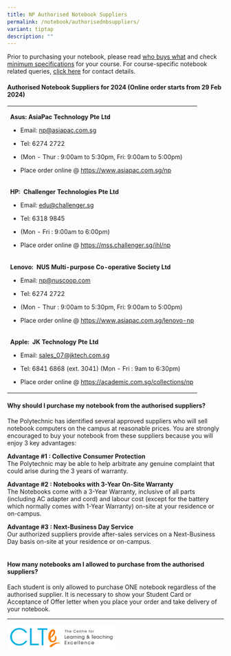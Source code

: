 ```yaml
---
title: NP Authorised Notebook Suppliers
permalink: /notebook/authorisednbsuppliers/
variant: tiptap
description: ""
---
```

<p>Prior to purchasing your notebook, please read <a href="/notebook/whobuyswhat" rel="noopener noreferrer nofollow" target="_blank">who buys what</a> and check <a href="/notebook/specs/" rel="noopener noreferrer nofollow" target="_blank">minimum specifications</a> for
your course. For course-specific notebook related queries, <a href="/notebook/notebook-queries" rel="noopener noreferrer nofollow" target="_blank">click here</a> for
contact details.</p>
<h4>Authorised Notebook Suppliers for 2024&nbsp;(Online order&nbsp;starts from 29 Feb 2024)</h4>
<table>
<tbody>
<tr>
<td rowspan="1" colspan="1">
<p><strong>Asus: AsiaPac Technology&nbsp;Pte Ltd</strong>
</p>
<ul data-tight="true" class="tight">
<li>
<p>Email: <a href="mailto:np@asiapac.com.sg" rel="noopener noreferrer nofollow" target="_blank">np@asiapac.com.sg</a>
</p>
</li>
<li>
<p>Tel: 6274 2722</p>
</li>
<li>
<p>(Mon - Thur : 9:00am to 5:30pm, Fri: 9:00am to 5:00pm)</p>
</li>
<li>
<p>Place order online @&nbsp;<a href="https://www.asiapac.com.sg/np​" rel="noopener noreferrer nofollow" target="_blank">https://www.asiapac.com.sg/np​</a>
</p>
</li>
</ul>
</td>
</tr>
<tr>
<td rowspan="1" colspan="1">
<p><strong>HP:&nbsp; Challenger Technologies Pte Ltd</strong>
</p>
<ul data-tight="true" class="tight">
<li>
<p>Email: <a href="https://www2.np.edu.sg/notebook/contactus/Pages/CourseSpecificQueries.aspx" rel="noopener noreferrer nofollow" target="_blank">edu@challenger.sg</a>
</p>
</li>
<li>
<p>Tel: 6318 9845</p>
</li>
<li>
<p>(Mon - Fri : 9:00am to 6:00pm)</p>
</li>
<li>
<p>Place order online @&nbsp;<a href="https://mss.challenger.sg/ihl/np" rel="noopener noreferrer nofollow" target="_blank">https://mss.challenger.sg/ihl/np</a>
</p>
</li>
</ul>
</td>
</tr>
<tr>
<td rowspan="1" colspan="1">
<p><strong>Lenovo:&nbsp; NUS Multi-purpose Co-operative Society Ltd</strong>
</p>
<ul data-tight="true" class="tight">
<li>
<p>Email: <a href="https://www2.np.edu.sg/notebook/contactus/Pages/CourseSpecificQueries.aspx" rel="noopener noreferrer nofollow" target="_blank">np@nuscoop.com</a>
</p>
</li>
<li>
<p>Tel: 6274 2722</p>
</li>
<li>
<p>(Mon - Thur : 9:00am to 5:30pm, Fri: 9:00am to 5:00pm)</p>
</li>
<li>
<p>Place order online @&nbsp;<a href="https://www.asiapac.com.sg/lenovo-np" rel="noopener noreferrer nofollow" target="_blank">https://www.asiapac.com.sg/lenovo-np</a>
<a href="https://www2.np.edu.sg/notebook/contactus/Pages/CourseSpecificQueries.aspx" rel="noopener noreferrer nofollow" target="_blank">​</a>
</p>
</li>
</ul>
</td>
</tr>
<tr>
<td rowspan="1" colspan="1">
<p><strong>Apple:&nbsp; JK Technology Pte Ltd</strong>
</p>
<ul data-tight="true" class="tight">
<li>
<p>Email: <a href="https://www2.np.edu.sg/notebook/contactus/Pages/CourseSpecificQueries.aspx" rel="noopener noreferrer nofollow" target="_blank">sales_07@jktech.com.sg</a>
</p>
</li>
<li>
<p>Tel: 6841 6868 (ext. 3041) (Mon - Fri : 9am to 6:30pm)</p>
</li>
<li>
<p>Place order online @&nbsp;<a href="https://academic.com.sg/collections/np​" rel="noopener noreferrer nofollow" target="_blank">https://academic.com.sg/collections/np​</a>
</p>
</li>
</ul>
</td>
</tr>
</tbody>
</table>
<h4>Why should I purchase my notebook from the authorised suppliers?</h4>
<p>The Polytechnic has identified several approved suppliers who will sell
notebook computers on the campus at reasonable prices. You are strongly
encouraged to buy your notebook from these suppliers because you will enjoy
3 key advantages:
<br>
</p>
<p><strong>Advantage #1 : Collective Consumer Protection <br></strong>The
Polytechnic may be able to help arbitrate any genuine complaint that could
arise during the 3 years of warranty.&nbsp;</p>
<p></p>
<p><strong>Advantage #2 : Notebooks with 3-Year On-Site Warranty <br></strong>The
Notebooks come with a 3-Year Warranty, inclusive of all parts (including
AC adapter and cord) and labour cost (except for the battery which normally
comes with 1-Year Warranty) on-site at your residence or on-campus.&nbsp;</p>
<p></p>
<p><strong>Advantage #3 : Next-Business Day Service <br></strong>Our authorized
suppliers provide after-sales services on a Next-Business Day basis on-site
at your residence or on-campus.</p>
<h4><br>How many notebooks am I allowed to purchase from the authorised suppliers?</h4>
<p>Each student is only allowed to purchase ONE notebook regardless of the
authorised supplier. It is necessary to show your Student Card or Acceptance
of Offer letter when you place your order and take delivery of your notebook.</p>
<hr>
<p></p>
<div class="isomer-image-wrapper">
<img style="width: 50%;" height="auto" width="100%" alt="clte" src="/images/CLTE_logo.png">
</div>
<p></p>